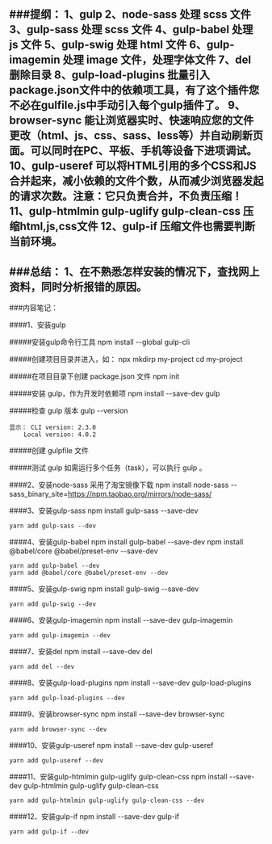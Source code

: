 
###提纲：
    1、gulp
    2、node-sass    处理 scss 文件
    3、gulp-sass    处理 scss 文件
    4、gulp-babel   处理 js 文件
    5、gulp-swig    处理 html 文件
    6、gulp-imagemin    处理 image 文件，处理字体文件
    7、del  删除目录
    8、gulp-load-plugins    批量引入package.json文件中的依赖项工具，有了这个插件您不必在gulfile.js中手动引入每个gulp插件了。
    9、browser-sync     能让浏览器实时、快速响应您的文件更改（html、js、css、sass、less等）并自动刷新页面。可以同时在PC、平板、手机等设备下进项调试。
    10、gulp-useref     可以将HTML引用的多个CSS和JS合并起来，减小依赖的文件个数，从而减少浏览器发起的请求次数。注意：它只负责合并，不负责压缩！
    11、gulp-htmlmin gulp-uglify gulp-clean-css     压缩html,js,css文件
    12、gulp-if     压缩文件也需要判断当前环境。
----------------------
###总结：
    1、在不熟悉怎样安装的情况下，查找网上资料，同时分析报错的原因。
----------------------
###内容笔记：

####1、安装gulp

#####安装gulp命令行工具
    npm install --global gulp-cli

#####创建项目目录并进入，如：
    npx mkdirp my-project
    cd my-project

#####在项目目录下创建 package.json 文件
    npm init

#####安装 gulp，作为开发时依赖项
    npm install --save-dev gulp

#####检查 gulp 版本
    gulp --version

    显示： CLI version: 2.3.0
        Local version: 4.0.2

#####创建 gulpfile 文件

#####测试
    gulp
    如需运行多个任务（task），可以执行 gulp <task> <othertask>。



####2、安装node-sass
    采用了淘宝镜像下载
    npm install node-sass --sass_binary_site=https://npm.taobao.org/mirrors/node-sass/

####3、安装gulp-sass
    npm install gulp-sass --save-dev

    yarn add gulp-sass --dev 

####4、安装gulp-babel
    npm install gulp-babel --save-dev
    npm install @babel/core @babel/preset-env --save-dev

    yarn add gulp-babel --dev   
    yarn add @babel/core @babel/preset-env --dev

    
####5、安装gulp-swig
    npm install gulp-swig --save-dev

    yarn add gulp-swig --dev

####6、安装gulp-imagemin
    npm install --save-dev gulp-imagemin

    yarn add gulp-imagemin --dev

####7、安装del
    npm install --save-dev del

    yarn add del --dev

####8、安装gulp-load-plugins
    npm install --save-dev gulp-load-plugins

    yarn add gulp-load-plugins --dev

####9、安装browser-sync
    npm install --save-dev browser-sync

    yarn add browser-sync --dev  

####10、安装gulp-useref
    npm install --save-dev gulp-useref

    yarn add gulp-useref --dev  

####11、安装gulp-htmlmin gulp-uglify gulp-clean-css
    npm install --save-dev gulp-htmlmin gulp-uglify gulp-clean-css

    yarn add gulp-htmlmin gulp-uglify gulp-clean-css --dev  

####12、安装gulp-if
    npm install --save-dev gulp-if

    yarn add gulp-if --dev  